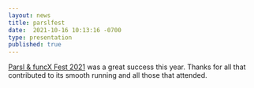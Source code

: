 ```yaml
---
layout: news
title: parslfest
date:  2021-10-16 10:13:16 -0700
type: presentation
published: true
---
```


[Parsl & funcX Fest 2021](https://parsl-project.org/parslfest2021.html) was a great success this year. Thanks for all that contributed to its smooth running and all those that attended.